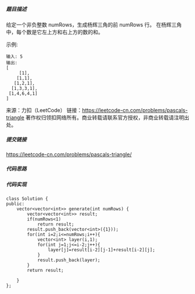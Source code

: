 ##### 题目描述
给定一个非负整数 numRows，生成杨辉三角的前 numRows 行。
在杨辉三角中，每个数是它左上方和右上方的数的和。

示例:
```
输入: 5
输出:
[
     [1],
    [1,1],
   [1,2,1],
  [1,3,3,1],
 [1,4,6,4,1]
]
```
来源：力扣（LeetCode）
链接：https://leetcode-cn.com/problems/pascals-triangle
著作权归领扣网络所有。商业转载请联系官方授权，非商业转载请注明出处。

##### 提交链接

https://leetcode-cn.com/problems/pascals-triangle/


##### 代码思路




##### 代码实现

```
class Solution {
public:
    vector<vector<int>> generate(int numRows) {
        vector<vector<int>> result;
        if(numRows<1)
            return result;
        result.push_back(vector<int>({1}));
        for(int i=2;i<=numRows;i++){
            vector<int> layer(i,1);
            for(int j=1;j<=i-2;j++){
                layer[j]=result[i-2][j-1]+result[i-2][j];
            }
            result.push_back(layer);
        }
        return result;
        
    }
};


```
